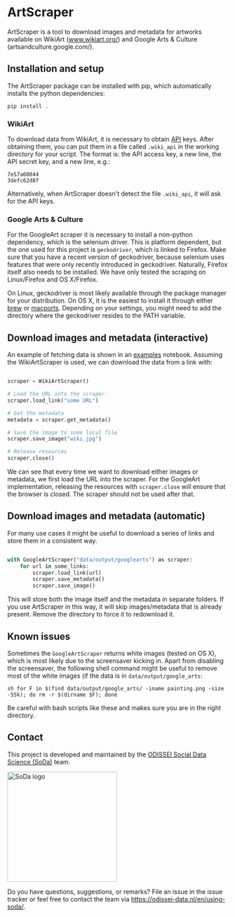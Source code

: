 # ArtScraper

ArtScraper is a tool to download images and metadata for artworks available on WikiArt (www.wikiart.org/) and Google Arts & Culture (artsandculture.google.com/). 


## Installation and setup

The ArtScraper package can be installed with pip, which automatically installs the python dependencies:

`pip install .`


### WikiArt

To download data from WikiArt, it is necessary to obtain [API](https://www.wikiart.org/en/App/GetApi) keys. After obtaining them, you can put them in a file called `.wiki_api` in the working directory for your script. The format is: the API access key, a new line, the API secret key, and a new line, e.g.:

```
7e57a60844
3defc62d8f
```

Alternatively, when ArtScraper doesn't detect the file `.wiki_api`, it will ask for the API keys.

### Google Arts & Culture

For the GoogleArt scraper it is necessary to install a non-python dependency, which is the selenium driver. This is platform dependent, but the one used for this project is `geckodriver`, which is linked to Firefox. Make sure that you have a recent version of geckodriver, because selenium uses features that were only recently introduced in geckodriver. Naturally, Firefox itself also needs to be installed. We have only tested the scraping on Linux/Firefox and OS X/Firefox.

On Linux, geckodriver is most likely available through the package manager for your distribution. On OS X, it is the easiest to install it through either [brew](https://formulae.brew.sh/formula/geckodriver#default) or [macports](https://ports.macports.org/port/geckodriver/). Depending on your settings, you might need to add the directory where the geckodriver resides to the PATH variable.


## Download images and metadata (interactive)

An example of fetching data is shown in an [examples](examples/interactive.ipynb) notebook. Assuming the WikiArtScraper is used, we can download the data from a link with:

```python

scraper = WikiArtScraper()

# Load the URL into the scraper.
scraper.load_link("some URL")

# Get the metadata
metadata = scraper.get_metadata()

# Save the image to some local file
scraper.save_image("wiki.jpg")

# Release resources
scraper.close()
```

We can see that every time we want to download either images or metadata, we first load the URL into the scraper. For the GoogleArt implementation, releasing the resources with `scraper.close` will ensure that the browser is closed. The scraper should not be used after that.

## Download images and metadata (automatic)

For many use cases it might be useful to download a series of links and store them in a consistent way.

```python

with GoogleArtScraper("data/output/googlearts") as scraper:
	for url in some_links:
		scraper.load_link(url)
		scraper.save_metadata()
		scraper.save_image()
```

This will store both the image itself and the metadata in separate folders. If you use ArtScraper in this way, it will skip images/metadata that is already present. Remove the directory to force it to redownload it.

## Known issues

Sometimes the `GoogleArtScraper` returns white images (tested on OS X), which is most likely due to the screensaver kicking in. Apart from disabling the screensaver, the following shell command might be useful to remove most of the white images (if the data is in `data/output/google_arts`: 

`sh for F in $(find data/output/google_arts/ -iname painting.png -size -55k); do rm -r $(dirname $F); done`

Be careful with bash scripts like these and makes sure you are in the right directory.

## Contact

This project is developed and maintained by the [ODISSEI Social Data
Science (SoDa)](https://odissei-data.nl/nl/soda/) team.

<img src="img/soda_logo.png" alt="SoDa logo" width="250px"/>

Do you have questions, suggestions, or remarks? File an issue in the
issue tracker or feel free to contact the team via https://odissei-data.nl/en/using-soda/. 

